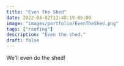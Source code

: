 ```yaml
---
title: "Even The Shed"
date: 2022-04-02T12:48:19-05:00
image: "images/portfolio/EvenTheShed.png"
tags: ["roofing"]
description: "Even the shed."
draft: false
---
```


We'll even do the shed!

